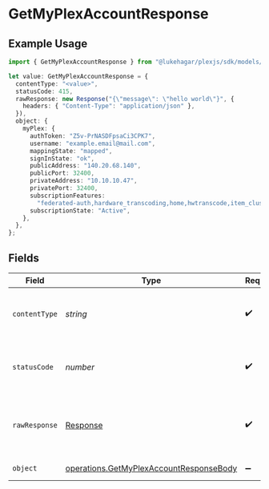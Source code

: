 # GetMyPlexAccountResponse

## Example Usage

```typescript
import { GetMyPlexAccountResponse } from "@lukehagar/plexjs/sdk/models/operations";

let value: GetMyPlexAccountResponse = {
  contentType: "<value>",
  statusCode: 415,
  rawResponse: new Response("{\"message\": \"hello world\"}", {
    headers: { "Content-Type": "application/json" },
  }),
  object: {
    myPlex: {
      authToken: "Z5v-PrNASDFpsaCi3CPK7",
      username: "example.email@mail.com",
      mappingState: "mapped",
      signInState: "ok",
      publicAddress: "140.20.68.140",
      publicPort: 32400,
      privateAddress: "10.10.10.47",
      privatePort: 32400,
      subscriptionFeatures:
        "federated-auth,hardware_transcoding,home,hwtranscode,item_clusters,kevin-bacon,livetv,loudness,lyrics,music-analysis,music_videos,pass,photo_autotags,photos-v5,photosV6-edit,photosV6-tv-albums,premium_music_metadata,radio,server-manager,session_bandwidth_restrictions,session_kick,shared-radio,sync,trailers,tuner-sharing,type-first,unsupportedtuners,webhooks",
      subscriptionState: "Active",
    },
  },
};
```

## Fields

| Field                                                                                                     | Type                                                                                                      | Required                                                                                                  | Description                                                                                               |
| --------------------------------------------------------------------------------------------------------- | --------------------------------------------------------------------------------------------------------- | --------------------------------------------------------------------------------------------------------- | --------------------------------------------------------------------------------------------------------- |
| `contentType`                                                                                             | *string*                                                                                                  | :heavy_check_mark:                                                                                        | HTTP response content type for this operation                                                             |
| `statusCode`                                                                                              | *number*                                                                                                  | :heavy_check_mark:                                                                                        | HTTP response status code for this operation                                                              |
| `rawResponse`                                                                                             | [Response](https://developer.mozilla.org/en-US/docs/Web/API/Response)                                     | :heavy_check_mark:                                                                                        | Raw HTTP response; suitable for custom response parsing                                                   |
| `object`                                                                                                  | [operations.GetMyPlexAccountResponseBody](../../../sdk/models/operations/getmyplexaccountresponsebody.md) | :heavy_minus_sign:                                                                                        | MyPlex Account                                                                                            |